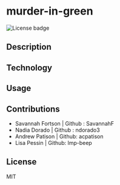 # murder-in-green
![License badge](https://img.shields.io/badge/License-MIT-blue.svg)

## Description 


## Technology


## Usage


## Contributions
- Savannah Fortson | Github : SavannahF
- Nadia Dorado | Github : ndorado3
- Andrew Patison | Github: acpatison
- Lisa Pessin | Github: lmp-beep

## License
MIT



